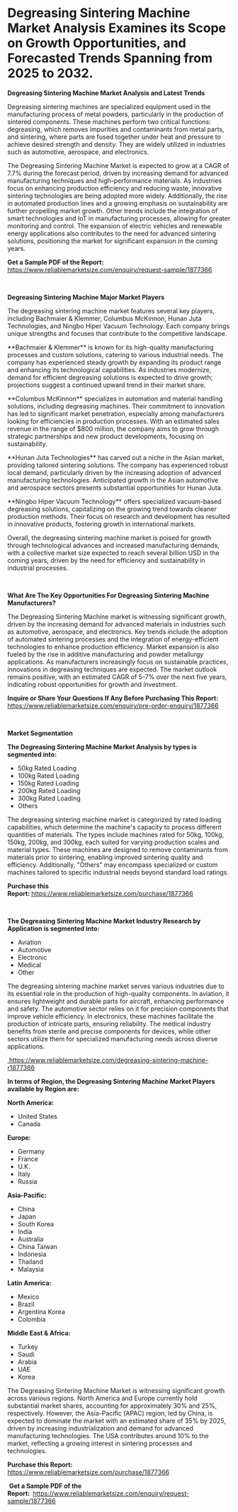 <p><h1>Degreasing Sintering Machine Market Analysis Examines its Scope on Growth Opportunities, and Forecasted Trends Spanning from 2025 to 2032.</h1></p><p><strong>Degreasing Sintering Machine Market Analysis and Latest Trends</strong></p>
<p><p>Degreasing sintering machines are specialized equipment used in the manufacturing process of metal powders, particularly in the production of sintered components. These machines perform two critical functions: degreasing, which removes impurities and contaminants from metal parts, and sintering, where parts are fused together under heat and pressure to achieve desired strength and density. They are widely utilized in industries such as automotive, aerospace, and electronics.</p><p>The Degreasing Sintering Machine Market is expected to grow at a CAGR of 7.7% during the forecast period, driven by increasing demand for advanced manufacturing techniques and high-performance materials. As industries focus on enhancing production efficiency and reducing waste, innovative sintering technologies are being adopted more widely. Additionally, the rise in automated production lines and a growing emphasis on sustainability are further propelling market growth. Other trends include the integration of smart technologies and IoT in manufacturing processes, allowing for greater monitoring and control. The expansion of electric vehicles and renewable energy applications also contributes to the need for advanced sintering solutions, positioning the market for significant expansion in the coming years.</p></p>
<p><strong>Get a Sample PDF of the Report:&nbsp;</strong> <a href="https://www.reliablemarketsize.com/enquiry/request-sample/1877366?utm_campaign=3115&utm_medium=2&utm_source=Github&utm_content=ia&utm_term=12042025&utm_id=degreasing-sintering-machine">https://www.reliablemarketsize.com/enquiry/request-sample/1877366</a></p>
<p>&nbsp;</p>
<p><strong>Degreasing Sintering Machine Major Market Players</strong></p>
<p><p>The degreasing sintering machine market features several key players, including Bachmaier & Klemmer, Columbus McKinnon, Hunan Juta Technologies, and Ningbo Hiper Vacuum Technology. Each company brings unique strengths and focuses that contribute to the competitive landscape.</p><p>**Bachmaier & Klemmer** is known for its high-quality manufacturing processes and custom solutions, catering to various industrial needs. The company has experienced steady growth by expanding its product range and enhancing its technological capabilities. As industries modernize, demand for efficient degreasing solutions is expected to drive growth; projections suggest a continued upward trend in their market share.</p><p>**Columbus McKinnon** specializes in automation and material handling solutions, including degreasing machines. Their commitment to innovation has led to significant market penetration, especially among manufacturers looking for efficiencies in production processes. With an estimated sales revenue in the range of $800 million, the company aims to grow through strategic partnerships and new product developments, focusing on sustainability.</p><p>**Hunan Juta Technologies** has carved out a niche in the Asian market, providing tailored sintering solutions. The company has experienced robust local demand, particularly driven by the increasing adoption of advanced manufacturing technologies. Anticipated growth in the Asian automotive and aerospace sectors presents substantial opportunities for Hunan Juta.</p><p>**Ningbo Hiper Vacuum Technology** offers specialized vacuum-based degreasing solutions, capitalizing on the growing trend towards cleaner production methods. Their focus on research and development has resulted in innovative products, fostering growth in international markets.</p><p>Overall, the degreasing sintering machine market is poised for growth through technological advances and increased manufacturing demands, with a collective market size expected to reach several billion USD in the coming years, driven by the need for efficiency and sustainability in industrial processes.</p></p>
<p>&nbsp;</p>
<p><strong>What Are The Key Opportunities For Degreasing Sintering Machine Manufacturers?</strong></p>
<p><p>The Degreasing Sintering Machine market is witnessing significant growth, driven by the increasing demand for advanced materials in industries such as automotive, aerospace, and electronics. Key trends include the adoption of automated sintering processes and the integration of energy-efficient technologies to enhance production efficiency. Market expansion is also fueled by the rise in additive manufacturing and powder metallurgy applications. As manufacturers increasingly focus on sustainable practices, innovations in degreasing techniques are expected. The market outlook remains positive, with an estimated CAGR of 5-7% over the next five years, indicating robust opportunities for growth and investment.</p></p>
<p><strong>Inquire or Share Your Questions If Any Before Purchasing This Report:</strong> <a href="https://www.reliablemarketsize.com/enquiry/pre-order-enquiry/1877366?utm_campaign=3115&utm_medium=2&utm_source=Github&utm_content=ia&utm_term=12042025&utm_id=degreasing-sintering-machine">https://www.reliablemarketsize.com/enquiry/pre-order-enquiry/1877366</a></p>
<p>&nbsp;</p>
<p><strong>Market Segmentation</strong></p>
<p><strong>The Degreasing Sintering Machine Market Analysis by types is segmented into:</strong></p>
<p><ul><li>50kg Rated Loading</li><li>100kg Rated Loading</li><li>150kg Rated Loading</li><li>200kg Rated Loading</li><li>300kg Rated Loading</li><li>Others</li></ul></p>
<p><p>The degreasing sintering machine market is categorized by rated loading capabilities, which determine the machine's capacity to process different quantities of materials. The types include machines rated for 50kg, 100kg, 150kg, 200kg, and 300kg, each suited for varying production scales and material types. These machines are designed to remove contaminants from materials prior to sintering, enabling improved sintering quality and efficiency. Additionally, "Others" may encompass specialized or custom machines tailored to specific industrial needs beyond standard load ratings.</p></p>
<p><strong>Purchase this Report:&nbsp;</strong><a href="https://www.reliablemarketsize.com/purchase/1877366?utm_campaign=3115&utm_medium=2&utm_source=Github&utm_content=ia&utm_term=12042025&utm_id=degreasing-sintering-machine">https://www.reliablemarketsize.com/purchase/1877366</a></p>
<p>&nbsp;</p>
<p><strong>The Degreasing Sintering Machine Market Industry Research by Application is segmented into:</strong></p>
<p><ul><li>Aviation</li><li>Automotive</li><li>Electronic</li><li>Medical</li><li>Other</li></ul></p>
<p><p>The degreasing sintering machine market serves various industries due to its essential role in the production of high-quality components. In aviation, it ensures lightweight and durable parts for aircraft, enhancing performance and safety. The automotive sector relies on it for precision components that improve vehicle efficiency. In electronics, these machines facilitate the production of intricate parts, ensuring reliability. The medical industry benefits from sterile and precise components for devices, while other sectors utilize them for specialized manufacturing needs across diverse applications.</p></p>
<p><a href="https://www.reliablemarketsize.com/degreasing-sintering-machine-r1877366?utm_campaign=3115&utm_medium=2&utm_source=Github&utm_content=ia&utm_term=12042025&utm_id=degreasing-sintering-machine">&nbsp;https://www.reliablemarketsize.com/degreasing-sintering-machine-r1877366</a></p>
<p><strong>In terms of Region, the Degreasing Sintering Machine Market Players available by Region are:</strong></p>
<p>
    <p> <strong> North America: </strong>
        <ul>
            <li>United States</li>
            <li>Canada</li>
        </ul>
        </p> 
    <p> <strong> Europe: </strong>
        <ul>
            <li>Germany</li>
            <li>France</li>
            <li>U.K.</li>
            <li>Italy</li>
            <li>Russia</li>
        </ul>
        </p> 
    <p> <strong> Asia-Pacific: </strong>
        <ul>
            <li>China</li>
            <li>Japan</li>
            <li>South Korea</li>
            <li>India</li>
            <li>Australia</li>
            <li>China Taiwan</li>
            <li>Indonesia</li>
            <li>Thailand</li>
            <li>Malaysia</li>
        </ul>
        </p> 
    <p> <strong> Latin America: </strong>
        <ul>
            <li>Mexico</li>
            <li>Brazil</li>
            <li>Argentina Korea</li>
            <li>Colombia</li>
        </ul>
        </p> 
    <p> <strong> Middle East & Africa: </strong>
        <ul>
            <li>Turkey</li>
            <li>Saudi</li>
            <li>Arabia</li>
            <li>UAE</li>
            <li>Korea</li>
        </ul>
    </p>
    </p>
<p><p>The Degreasing Sintering Machine Market is witnessing significant growth across various regions. North America and Europe currently hold substantial market shares, accounting for approximately 30% and 25%, respectively. However, the Asia-Pacific (APAC) region, led by China, is expected to dominate the market with an estimated share of 35% by 2025, driven by increasing industrialization and demand for advanced manufacturing technologies. The USA contributes around 10% to the market, reflecting a growing interest in sintering processes and technologies.</p></p>
<p><strong>Purchase this Report: </strong><a href="https://www.reliablemarketsize.com/purchase/1877366?utm_campaign=3115&utm_medium=2&utm_source=Github&utm_content=ia&utm_term=12042025&utm_id=degreasing-sintering-machine">https://www.reliablemarketsize.com/purchase/1877366</a></p>
<p>&nbsp;<strong>Get a Sample PDF of the Report:&nbsp;&nbsp;</strong><a href="https://www.reliablemarketsize.com/enquiry/request-sample/1877366?utm_campaign=3115&utm_medium=2&utm_source=Github&utm_content=ia&utm_term=12042025&utm_id=degreasing-sintering-machine">https://www.reliablemarketsize.com/enquiry/request-sample/1877366</a></p>
<p><strong></strong></p>
<p><p></p><p></p><p></p></p>